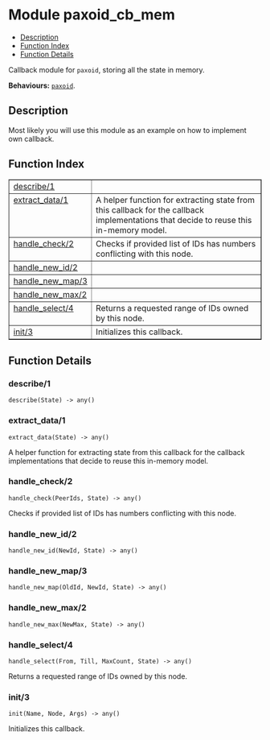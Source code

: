 

# Module paxoid_cb_mem #
* [Description](#description)
* [Function Index](#index)
* [Function Details](#functions)

Callback module for `paxoid`, storing all the state in memory.

__Behaviours:__ [`paxoid`](paxoid.md).

<a name="description"></a>

## Description ##
Most likely you will use this module as an example on how
to implement own callback.
<a name="index"></a>

## Function Index ##


<table width="100%" border="1" cellspacing="0" cellpadding="2" summary="function index"><tr><td valign="top"><a href="#describe-1">describe/1</a></td><td></td></tr><tr><td valign="top"><a href="#extract_data-1">extract_data/1</a></td><td>
A helper function for extracting state from this callback for the
callback implementations that decide to reuse this in-memory model.</td></tr><tr><td valign="top"><a href="#handle_check-2">handle_check/2</a></td><td>
Checks if provided list of IDs has numbers conflicting with this node.</td></tr><tr><td valign="top"><a href="#handle_new_id-2">handle_new_id/2</a></td><td></td></tr><tr><td valign="top"><a href="#handle_new_map-3">handle_new_map/3</a></td><td></td></tr><tr><td valign="top"><a href="#handle_new_max-2">handle_new_max/2</a></td><td></td></tr><tr><td valign="top"><a href="#handle_select-4">handle_select/4</a></td><td>
Returns a requested range of IDs owned by this node.</td></tr><tr><td valign="top"><a href="#init-3">init/3</a></td><td>
Initializes this callback.</td></tr></table>


<a name="functions"></a>

## Function Details ##

<a name="describe-1"></a>

### describe/1 ###

`describe(State) -> any()`

<a name="extract_data-1"></a>

### extract_data/1 ###

`extract_data(State) -> any()`

A helper function for extracting state from this callback for the
callback implementations that decide to reuse this in-memory model.

<a name="handle_check-2"></a>

### handle_check/2 ###

`handle_check(PeerIds, State) -> any()`

Checks if provided list of IDs has numbers conflicting with this node.

<a name="handle_new_id-2"></a>

### handle_new_id/2 ###

`handle_new_id(NewId, State) -> any()`

<a name="handle_new_map-3"></a>

### handle_new_map/3 ###

`handle_new_map(OldId, NewId, State) -> any()`

<a name="handle_new_max-2"></a>

### handle_new_max/2 ###

`handle_new_max(NewMax, State) -> any()`

<a name="handle_select-4"></a>

### handle_select/4 ###

`handle_select(From, Till, MaxCount, State) -> any()`

Returns a requested range of IDs owned by this node.

<a name="init-3"></a>

### init/3 ###

`init(Name, Node, Args) -> any()`

Initializes this callback.

